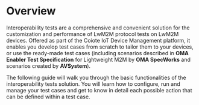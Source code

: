 # Overview

Interoperability tests are a comprehensive and convenient solution for the customization and performance of LwM2M protocol tests on LwM2M devices.
Offered as part of the Coiote IoT Device Management platform, it enables you develop test cases from scratch to tailor them to your devices, or use the ready-made test cases (including scenarios described in **OMA Enabler Test Specification** for Lightweight M2M by **OMA SpecWorks** and scenarios created by **AVSystem**).

The following guide will walk you through the basic functionalities of the interoperability tests solution. You will learn how to configure, run and manage your test cases and get to know in detail each possible action that can be defined within a test case.
